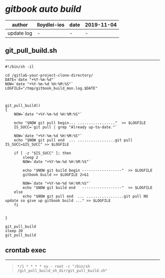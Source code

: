 # ***gitbook auto build***

| author     |  lloydlei-ios | date | 2019-11-04  |
| ------   |  ------------- |---  |---------  | 
| update log  |  - |-  |-  | 



## git_pull_build.sh 
--- 

```
#!/bin/sh -il

cd /gitlab-your-project-clone-directory/
DATE=`date "+%Y-%m-%d"`
NOW=`date "+%Y-%m-%d %H:%M:%S"`
LOGFILE="/tmp/gitbook_build_mon.log.$DATE"



git_pull_build()
{
    NOW=`date "+%Y-%m-%d %H:%M:%S"`

    echo "$NOW git pull begin... ................."  >> $LOGFILE
    IS_SUCC=`git pull | grep "Already up-to-date."`

    NOW=`date "+%Y-%m-%d %H:%M:%S"`
    echo "$NOW git pull end  ... .................git pull IS_SUCC=$IS_SUCC" >> $LOGFILE

    if [ -z "$IS_SUCC" ]; then
        sleep 2
        NOW=`date "+%Y-%m-%d %H:%M:%S"`

        echo "$NOW git build begin ------------------"  >> $LOGFILE
        gitbook build >> $LOGFILE 2>&1

        NOW=`date "+%Y-%m-%d %H:%M:%S"`
        echo "$NOW git build end   ------------------"  >> $LOGFILE
    else
        echo "$NOW git pull end  ... .................git pull NO update so give up gitbook build ..." >> $LOGFILE
    fi


}

git_pull_build
sleep 20
git_pull_build

```

## crontab exec
--- 

> `*/1 * * * * su - root -c "/bin/sh /git_pull_build_sh_dir/git_pull_build.sh"`
